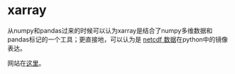 # xarray

从numpy和pandas过来的时候可以认为xarray是结合了numpy多维数据和pandas标记的一个工具；更直接地，可以认为是 [netcdf 数据](https://github.com/OuyangWenyu/aqualord/blob/master/DataFormat/netcdf.ipynb)在python中的镜像表达。

网站在[这里](https://xarray.pydata.org/en/stable/)。
